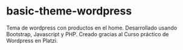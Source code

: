 # basic-theme-wordpress
Tema de wordpress con productos en el home.
Desarrollado usando Bootstrap, Javascript y PHP.
Creado gracias al Curso práctico de Wordpress en Platzi.
